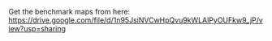 Get the benchmark maps from here:
https://drive.google.com/file/d/1n95JsiNVCwHpQvu9kWLAlPyOUFkw9_jP/view?usp=sharing